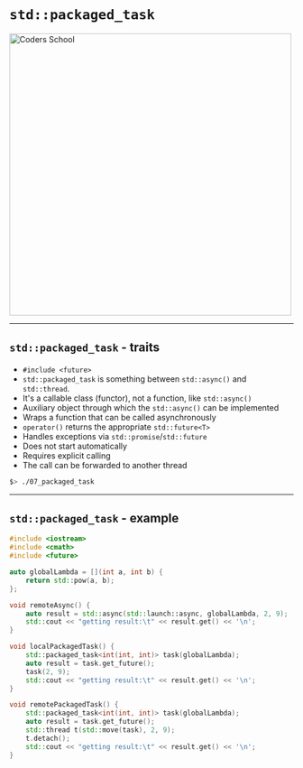 <!-- .slide: data-background="#111111" -->

# `std::packaged_task`

<a href="https://coders.school">
    <img width="500" data-src="../coders_school_logo.png" alt="Coders School" class="plain">
</a>

___

## `std::packaged_task` - traits

* <!-- .element: class="fragment fade-in" --> <code>#include &lt;future&gt;</code>
* <!-- .element: class="fragment fade-in" --> <code>std::packaged_task</code> is something between <code>std::async()</code> and <code>std::thread</code>.
* <!-- .element: class="fragment fade-in" --> It's a callable class (functor), not a function, like <code>std::async()</code>
* <!-- .element: class="fragment fade-in" --> Auxiliary object through which the <code>std::async()</code> can be implemented
* <!-- .element: class="fragment fade-in" --> Wraps a function that can be called asynchronously
* <!-- .element: class="fragment fade-in" --> <code>operator()</code> returns the appropriate <code>std::future&lt;T&gt;</code>
* <!-- .element: class="fragment fade-in" --> Handles exceptions via <code>std::promise</code>/<code>std::future</code>
* <!-- .element: class="fragment fade-in" --> Does not start automatically
* <!-- .element: class="fragment fade-in" --> Requires explicit calling
* <!-- .element: class="fragment fade-in" --> The call can be forwarded to another thread

```bash
$> ./07_packaged_task
```
<!-- .element: class="fragment fade-in" style="font-size: .6em" -->

___

## `std::packaged_task` - example

```c++
#include <iostream>
#include <cmath>
#include <future>

auto globalLambda = [](int a, int b) {
    return std::pow(a, b);
};

void remoteAsync() {
    auto result = std::async(std::launch::async, globalLambda, 2, 9);
    std::cout << "getting result:\t" << result.get() << '\n';
}

void localPackagedTask() {
    std::packaged_task<int(int, int)> task(globalLambda);
    auto result = task.get_future();
    task(2, 9);
    std::cout << "getting result:\t" << result.get() << '\n';
}

void remotePackagedTask() {
    std::packaged_task<int(int, int)> task(globalLambda);
    auto result = task.get_future();
    std::thread t(std::move(task), 2, 9);
    t.detach();
    std::cout << "getting result:\t" << result.get() << '\n';
}
```
<!-- .element: class="fragment fade-in" style="font-size: .45em" -->

